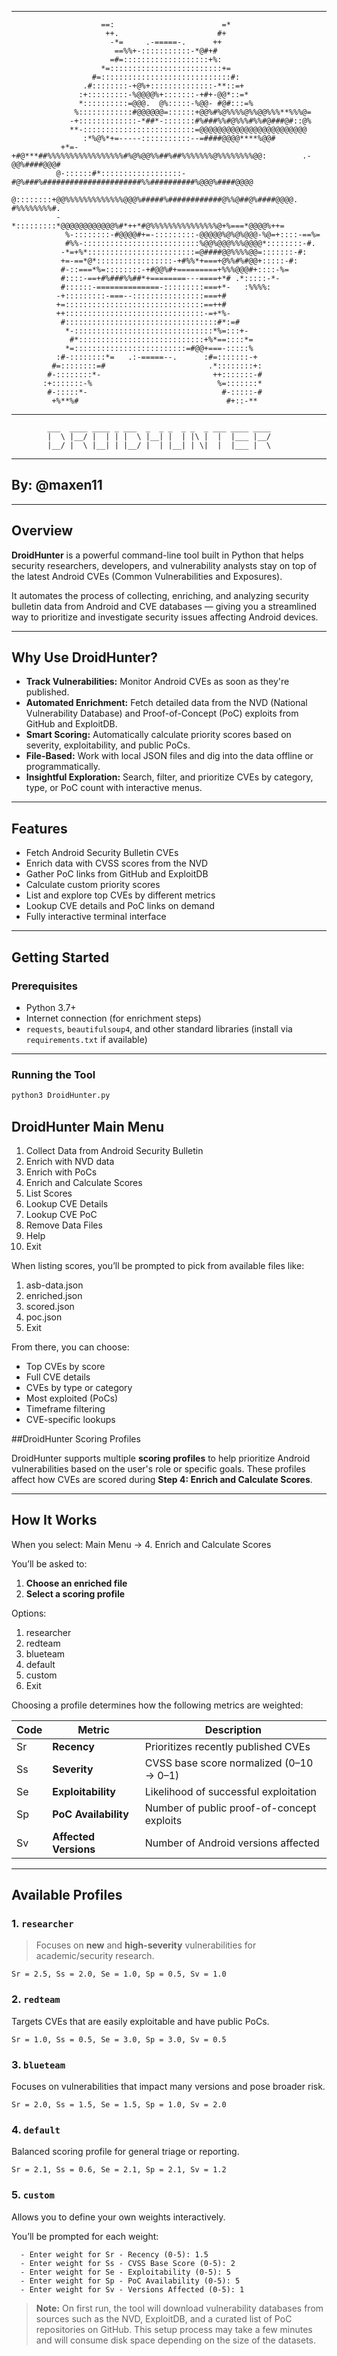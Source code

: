 
--------------------------------------------------------------------------------

                        ==:                        =*
                         ++.                      #+
                          -*=     .-=====-.      ++
                           ==%%+-:::::::::::-*@#+#
                          =#=:::::::::::::::::::+%:
                        *=:::::::::::::::::::::::::+=
                      #=:::::::::::::::::::::::::::::#:
                    .#::::::::-+@%+::::::::::::::-**::=+
                   :+:::::::::-%@@@@%+:::::::-+#+-@@*::=*
                   *::::::::::=@@@.  @%:::::-%@@- #@#:::=%
                  %::::::::::::#@@@@@@=::::::+@@%#%@%%%%@%%@@%%%**%%%@=
                 -+:::::::::::::-*##*-:::::::#%###%%#@%%%#%%#@###@#::@%
                 **-:::::::::::::::::::::::::=@@@@@@@@@@@@@@@@@@@@@@@@
                    :*%@%*+=-----:::::::::::--=####@@@@****%@@#
               +*=-+#@***##%%%%%%%%%%%%%%%%%#%@%@@%%##%##%%%%%%%@%%%%%%%%@@:        .-@@%####@@@#
              @-::::::#*::::::::::::::::::-#@%###%######################%%##########%@@@%####@@@@
              @::::::::+@@%%%%%%%%%%%%%@@@%#####%############@%%@##@%####@@@@.        #%%%%%%%%#.
              -*:::::::::*@@@@@@@@@@@@%#*++*#@%%%%%%%%%%%%%%%@+%===*@@@@%++=
                %-::::::::-#@@@@#+=-:::::::::-@@@@@%@%@%@@@-%@=+::::-==%=
                #%%-::::::::::::::::::::::::::%@@%@@@%%%@@@@*::::::::-#.
               -*=+%*::::::::::::::::::::::::=@####@@%%%%@@=:::::::-#:
               +=-==*@*:::::::::::::::::-+#%%*+===+@%%#%#@@+:::::-#:
               #-::===*%=::::::::-+#@@%#+=========+%%%@@@#+::::-%=
               #::::-==+#%###%%##*+========---====+*# .*:::::-*-
               #::::::-==============-:::::::::===+*-   :%%%%:
              -+:::::::::-===--::::::::::::::::===+#
              +=:::::::::::::::::::::::::::::::==++#
              ++:::::::::::::::::::::::::::::::-=+*%-
               #::::::::::::::::::::::::::::::::::#*:=#
                *-:::::::::::::::::::::::::::::::*%=:::+-
                 #*::::::::::::::::::::::::::::+%*==::::*=
                *=:::::::::::::::::::::::::=#@@+===-:::::%
              :#-::::::::*=   .:-=====--.      :#=:::::::-+
             #=::::::::=#                       .*::::::::+:
            #-::::::::*-                         ++:::::::-#
           :+:::::::-%                            %=:::::::*
            #-:::::*-                              #-:::::-#
             +%**%#                                 #+::-**

--------------------------------------------------------------------------------

            ___  ____ ____ _ ___  _  _ _  _ _  _ ___ ____ ____
            |  \ |__/ |  | | |  \ |__| |  | |\ |  |  |___ |__/
            |__/ |  \ |__| | |__/ |  | |__| | \|  |  |___ |  \

--------------------------------------------------------------------------------
By: @maxen11
-------------------------------------------------------------------------------

---

## Overview

**DroidHunter** is a powerful command-line tool built in Python that helps security researchers, developers, and vulnerability analysts stay on top of the latest Android CVEs (Common Vulnerabilities and Exposures).

It automates the process of collecting, enriching, and analyzing security bulletin data from Android and CVE databases — giving you a streamlined way to prioritize and investigate security issues affecting Android devices.

---

## Why Use DroidHunter?

- **Track Vulnerabilities:** Monitor Android CVEs as soon as they're published.
- **Automated Enrichment:** Fetch detailed data from the NVD (National Vulnerability Database) and Proof-of-Concept (PoC) exploits from GitHub and ExploitDB.
- **Smart Scoring:** Automatically calculate priority scores based on severity, exploitability, and public PoCs.
- **File-Based:** Work with local JSON files and dig into the data offline or programmatically.
- **Insightful Exploration:** Search, filter, and prioritize CVEs by category, type, or PoC count with interactive menus.

---

## Features

- Fetch Android Security Bulletin CVEs
- Enrich data with CVSS scores from the NVD
- Gather PoC links from GitHub and ExploitDB
- Calculate custom priority scores
- List and explore top CVEs by different metrics
- Lookup CVE details and PoC links on demand
- Fully interactive terminal interface

---

## Getting Started

### Prerequisites

- Python 3.7+
- Internet connection (for enrichment steps)
- `requests`, `beautifulsoup4`, and other standard libraries (install via `requirements.txt` if available)

---

### Running the Tool

```bash
python3 DroidHunter.py
```
## DroidHunter Main Menu
  1. Collect Data from Android Security Bulletin
  2. Enrich with NVD data
  3. Enrich with PoCs
  4. Enrich and Calculate Scores
  5. List Scores
  6. Lookup CVE Details
  7. Lookup CVE PoC
  8. Remove Data Files
  9. Help
  10. Exit

When listing scores, you’ll be prompted to pick from available files like:

  1. asb-data.json
  2. enriched.json
  3. scored.json
  4. poc.json
  5. Exit

From there, you can choose:

  - Top CVEs by score
  - Full CVE details
  - CVEs by type or category
  - Most exploited (PoCs)
  - Timeframe filtering
  - CVE-specific lookups

##DroidHunter Scoring Profiles

DroidHunter supports multiple **scoring profiles** to help prioritize Android vulnerabilities based on the user's role or specific goals. These profiles affect how CVEs are scored during **Step 4: Enrich and Calculate Scores**.

---

## How It Works

When you select:
Main Menu → 4. Enrich and Calculate Scores

You’ll be asked to:
1. **Choose an enriched file**
2. **Select a scoring profile**

Options:
  1. researcher
  2. redteam
  3. blueteam
  4. default
  5. custom
  6. Exit

Choosing a profile determines how the following metrics are weighted:

| Code | Metric              | Description                                        |
|------|---------------------|----------------------------------------------------|
| Sr   | **Recency**         | Prioritizes recently published CVEs               |
| Ss   | **Severity**        | CVSS base score normalized (0–10 → 0–1)           |
| Se   | **Exploitability**  | Likelihood of successful exploitation             |
| Sp   | **PoC Availability**| Number of public proof-of-concept exploits        |
| Sv   | **Affected Versions** | Number of Android versions affected             |

---

## Available Profiles

### 1. `researcher`

> Focuses on **new** and **high-severity** vulnerabilities for academic/security research.

```
Sr = 2.5, Ss = 2.0, Se = 1.0, Sp = 0.5, Sv = 1.0
```
### 2. `redteam`
Targets CVEs that are easily exploitable and have public PoCs.
```
Sr = 1.0, Ss = 0.5, Se = 3.0, Sp = 3.0, Sv = 0.5
```
### 3. `blueteam`
Focuses on vulnerabilities that impact many versions and pose broader risk.
```
Sr = 2.0, Ss = 1.5, Se = 1.5, Sp = 1.0, Sv = 2.0
```

### 4. `default`
Balanced scoring profile for general triage or reporting.
```
Sr = 2.1, Ss = 0.6, Se = 2.1, Sp = 2.1, Sv = 1.2
```

### 5. `custom`
Allows you to define your own weights interactively.

You’ll be prompted for each weight:
```
  - Enter weight for Sr - Recency (0-5): 1.5
  - Enter weight for Ss - CVSS Base Score (0-5): 2
  - Enter weight for Se - Exploitability (0-5): 5
  - Enter weight for Sp - PoC Availability (0-5): 5
  - Enter weight for Sv - Versions Affected (0-5): 1
```

> **Note:** On first run, the tool will download vulnerability databases from sources such as the NVD, ExploitDB, and a curated list of PoC repositories on GitHub. This setup process may take a few minutes and will consume disk space depending on the size of the datasets.

